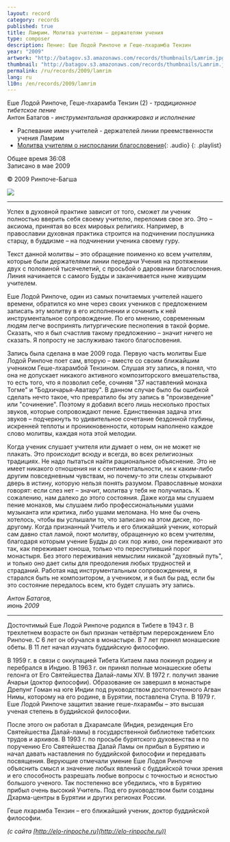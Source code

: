 ```yaml
---
layout: record
category: records
published: true
title: Ламрим. Молитва учителям – держателям учения
type: composer
description: Пение: Еше Лодой Ринпоче и Геше-лхарамба Тензин
year: "2009"
artwork: "http://batagov.s3.amazonaws.com/records/thumbnails/Lamrim.jpg"
thumbnail: "http://batagov.s3.amazonaws.com/records/thumbnails/Lamrim.jpg"
permalink: /ru/records/2009/lamrim
lang: ru
l10n: /en/records/2009/lamrim
---
```


Еше Лодой Ринпоче, Геше-лхарамба Тензин (2) - _традиционное тибетское пение_  
Антон Батагов - _инструментальная аранжировка и исполнение_

- Распевание имен учителей - держателей линии преемственности учения Ламрим 
- [Молитва учителям о ниспослании благословения](http://batagov.s3.amazonaws.com/records/sounds/Lamrim.mp3){: .audio}
{: .playlist}

Общее время 36:08  
Записано в мае 2009

© 2009 Ринпоче-Багша

![](http://batagov.s3.amazonaws.com/records/artwork/ELR.jpg)

***

Успех в духовной практике зависит от того, сможет ли ученик полностью вверить себя своему учителю, переломив свое эго. Это – аксиома, принятая во всех мировых религиях. Например, в православии духовная практика строится на подчинении послушника старцу, в буддизме – на подчинении ученика своему гуру.

Текст данной молитвы – это обращение поименно ко всем учителям, которые были держателями линии передачи Учения на протяжении двух с половиной тысячелетий, с просьбой о даровании благословения. Линия начинается с самого Будды и заканчивается ныне живущим учителем.

Еше Лодой Ринпоче, один из самых почитаемых учителей нашего времени, обратился ко мне через своих учеников с предложением записать эту молитву в его исполнении и сочинить к ней инструментальное сопровождение. По его мнению, современным людям легче воспринять литургические песнопения в такой форме. Сказать, что я был счастлив такому предложению – значит ничего не сказать. Я попросту не заслуживаю такого благословения.

Запись была сделана в мае 2009 года. Первую часть молитвы Еше Лодой Ринпоче поет сам, вторую – вместе со своим ближайшим учеником Геше-лхарамбой Тензином. Слушая эту запись, я понял, что она не допускает никакого активного композиторского вмешательства, то есть того, что я позволил себе, сочиняя "37 наставлений монаха Тогме" и "Бодхичарья-Аватару". В данном случае было бы ошибкой сделать нечто такое, что превратило бы эту запись в "произведение" или "сочинение". Поэтому я добавил всего лишь несколько простых звуков, которые сопровождают пение. Единственная задача этих звуков – подчеркнуть то удивительное сочетание бездонной глубины, искренней теплоты и проникновенности, которым наполнено каждое слово молитвы, каждая нота этой мелодии.

Когда ученик слушает учителя или думает о нем, он не может не плакать. Это происходит всюду и всегда, во всех религиозных традициях. Не надо пытаться найти рациональное объяснение. Это не имеет никакого отношения ни к сентиментальности, ни к каким-либо другим повседневным чувствам, но почему-то эти слезы открывают дверь в истину, которую нельзя понять разумом. Православные монахи говорят: если слез нет – значит, молитва у тебя не получилась. К сожалению, нам далеко до этого состояния. Даже когда мы слушаем пение монахов, мы слушаем либо профессиональными ушами музыканта или критика, либо ушами меломана. Но мне бы очень хотелось, чтобы вы услышали то, что записано на этом диске, по-другому. Когда признанный Учитель и его ближайший ученик, который сам давно стал ламой, поют молитву, обращенную ко всем учителям, благодаря которым учение Будды до сих пор живо, они переживают это так, как переживает юноша, только что переступивший порог монастыря. Без этого переживания немыслим никакой "духовный путь", и только оно дает силы для преодоления любых трудностей и страданий. Работая над инструментальным сопровождением, я старался быть не композитором, а учеником, и я был бы рад, если бы это состояние передалось всем, кто будет слушать эту запись.

_Антон Батагов,_  
_июнь 2009_

***

Досточтимый Еше Лодой Ринпоче родился в Тибете в 1943 г. В трехлетнем возрасте он был признан четвёртым перерождением Ело Ринпоче. С 6 лет он обучался в монастыре. В 7 лет принял монашеские обеты. В 11 лет начал изучать буддийскую философию.

В 1959 г. в связи с оккупацией Тибета Китаем лама покинул родину и перебрался в Индию. В 1963 г. он принял полные монашеские обеты гелонга от Его Святейшества Далай-ламы XIV. В 1972 г. получил звание Ачарьи (доктор философии). Образование он завершил в монастыре Дрепунг Гоман на юге Индии под руководством достопочтенного Агван Нимы, которому на его родине, в Бурятии, поставлена Ступа. В 1979 г. Еше Лодой Ринпоче защитил звание геше-лхарамбы – это высшая ученая степень в буддийской философии.

После этого он работал в Дхарамсале (Индия, резиденция Его Святейшества Далай-ламы) в государственной библиотеке тибетских трудов и архивов. В 1993 г. по просьбе бурятского духовенства и по поручению Его Святейшества Далай Ламы он прибыл в Бурятию и начал давать наставления по буддийской философии и передавать посвящения. Верующие отмечали умение Еше Лодоя Ринпоче объяснить смысл и значение любых явлений с буддийской точки зрения и его способность разрешать любые вопросы с точностью и ясностью большого ученого. Так постепенно все убедились, что в Бурятию прибыл очень высокий Учитель. Под его руководством были созданы Дхарма-центры в Бурятии и других регионах России.

Геше лхарамба Тензин – его ближайший ученик, доктор буддийской философии.

_(с сайта [http://elo-rinpoche.ru](http://elo-rinpoche.ru))_